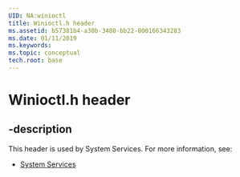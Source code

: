 ```yaml
---
UID: NA:winioctl
title: Winioctl.h header
ms.assetid: b57381b4-a30b-3480-bb22-800166343283
ms.date: 01/11/2019
ms.keywords: 
ms.topic: conceptual
tech.root: base
---
```


# Winioctl.h header


## -description


This header is used by System Services. For more information, see:

- [System Services](../_base/index.md)

